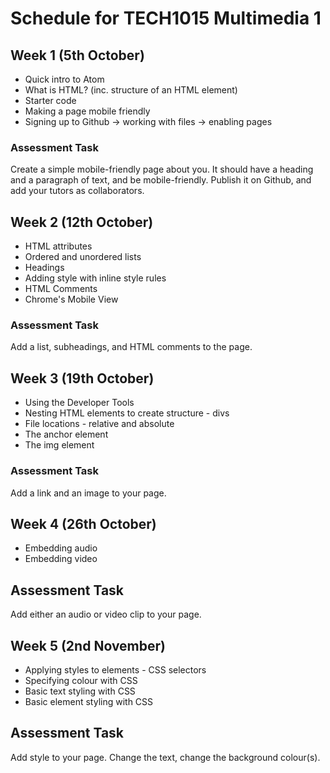 # Schedule for TECH1015 Multimedia 1

## Week 1 (5th October)

- Quick intro to Atom
- What is HTML? (inc. structure of an HTML element)
- Starter code
- Making a page mobile friendly
- Signing up to Github -> working with files -> enabling pages

### Assessment Task

Create a simple mobile-friendly page about you. It should have a heading and a paragraph of text, and be mobile-friendly. Publish it on Github, and add your tutors as collaborators.

## Week 2 (12th October)

- HTML attributes
- Ordered and unordered lists
- Headings
- Adding style with inline style rules
- HTML Comments
- Chrome's Mobile View

### Assessment Task

Add a list, subheadings, and HTML comments to the page.

## Week 3 (19th October)

- Using the Developer Tools
- Nesting HTML elements to create structure - divs
- File locations - relative and absolute
- The anchor element
- The img element

### Assessment Task

Add a link and an image to your page.

## Week 4 (26th October)

- Embedding audio
- Embedding video

## Assessment Task

Add either an audio or video clip to your page.

## Week 5 (2nd November)

- Applying styles to elements - CSS selectors
- Specifying colour with CSS
- Basic text styling with CSS
- Basic element styling with CSS

## Assessment Task

Add style to your page. Change the text, change the background colour(s).
